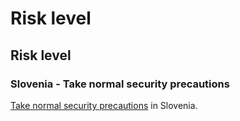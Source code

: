 # Risk level

## Risk level

### Slovenia - Take normal security precautions

[Take normal security precautions](#levels "Risk Levels") in Slovenia.